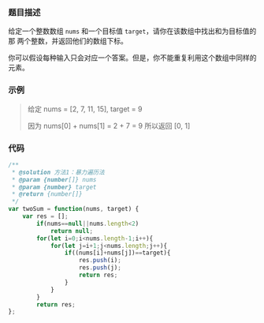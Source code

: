 ### 题目描述

给定一个整数数组 `nums` 和一个目标值 `target`，请你在该数组中找出和为目标值的那 两个整数，并返回他们的数组下标。

你可以假设每种输入只会对应一个答案。但是，你不能重复利用这个数组中同样的元素。

### 示例

> 给定 nums = [2, 7, 11, 15], target = 9
>
> 因为 nums[0] + nums[1] = 2 + 7 = 9
> 所以返回 [0, 1]

### 代码

```javascript
/**
 * @solution 方法1：暴力遍历法
 * @param {number[]} nums
 * @param {number} target
 * @return {number[]}
 */
var twoSum = function(nums, target) {
    var res = [];
        if(nums==null||nums.length<2)
            return null;
        for(let i=0;i<nums.length-1;i++){
            for(let j=i+1;j<nums.length;j++){
                if((nums[i]+nums[j])==target){
                    res.push(i);
                    res.push(j);
                    return res;
                }
            }
        }
        return res;
};
```



